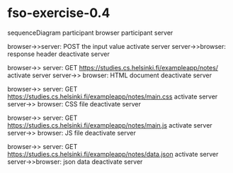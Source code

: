 # fso-exercise-0.4

sequenceDiagram
  participant browser
  participant server

  browser->>server: POST the input value
  activate server
  server->>browser: response header
  deactivate server

  browser->> server: GET https://studies.cs.helsinki.fi/exampleapp/notes/
  activate server
  server->> browser: HTML document
  deactivate server

  browser->> server: GET https://studies.cs.helsinki.fi/exampleapp/notes/main.css
  activate server
  server->> browser: CSS file
  deactivate server

  browser->> server: GET https://studies.cs.helsinki.fi/exampleapp/notes/main.js
  activate server
  server->> browser: JS file
  deactivate server

  browser->> server: GET https://studies.cs.helsinki.fi/exampleapp/notes/data.json
  activate server
  server->>browser: json data
  deactivate server
  
